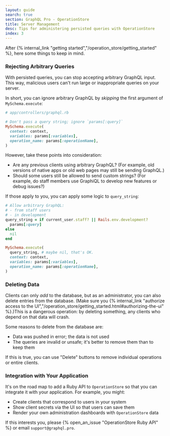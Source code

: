 ```yaml
---
layout: guide
search: true
section: GraphQL Pro - OperationStore
title: Server Management
desc: Tips for administering persisted queries with OperationStore
index: 3
---
```


After {% internal_link "getting started","/operation_store/getting_started" %}, here some things to keep in mind.

### Rejecting Arbitrary Queries

With persisted queries, you can stop accepting arbitrary GraphQL input. This way, malicious users can't run large or inappropriate queries on your server.

In short, you can ignore arbitrary GraphQL by _skipping_ the first argument of `MySchema.execute`:

```ruby
# app/controllers/graphql.rb

# Don't pass a query string; ignore `params[:query]`
MySchema.execute(
  context: context,
  variables: params[:variables],
  operation_name: params[:operationName],
)
```

However, take these points into consideration:

- Are any previous clients using arbitrary GraphQL? (For example, old versions of native apps or old web pages may still be sending GraphQL.)
- Should some users still be allowed to send custom strings? (For example, do staff members use GraphiQL to develop new features or debug issues?)

If those apply to you, you can apply some logic to `query_string`:

```ruby
# Allow arbitrary GraphQL:
# - from staff users
# - in development
query_string = if current_user.staff? || Rails.env.development?
  params[:query]
else
  nil
end

MySchema.execute(
  query_string, # maybe nil, that's OK.
  context: context,
  variables: params[:variables],
  operation_name: params[:operationName],
)
```

### Deleting Data

Clients can only _add_ to the database, but as an administrator, you can also delete entries from the database. (Make sure you {% internal_link "authorize access to the UI","/operation_store/getting_started.html#authorizing-the-ui" %}.)This is a dangerous operation: by deleting something, any clients who depend on that data will crash.

Some reasons to delete from the database are:

- Data was pushed in error; the data is not used
- The queries are invalid or unsafe; it's better to remove them than to keep them

If this is true, you can use "Delete" buttons to remove individual operations or entire clients.

### Integration with Your Application

It's on the road map to add a Ruby API to `OperationStore` so that you can integrate it with your application. For example, you might:

- Create clients that correspond to users in your system
- Show client secrets via the UI so that users can save them
- Render your own administration dashboards with `OperationStore` data

If this interests you, please {% open_an_issue "OperationStore Ruby API" %} or email `support@graphql.pro`.
